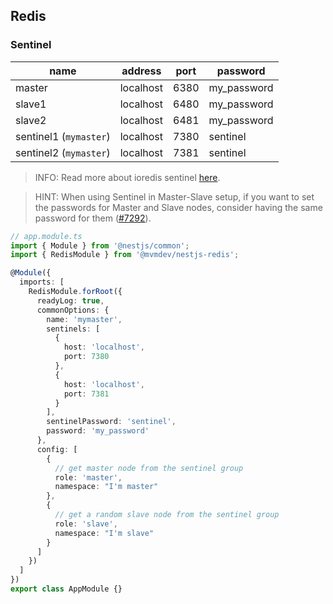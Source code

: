 ## Redis

### Sentinel

| name                   | address   | port | password    |
| ---------------------- | --------- | ---- | ----------- |
| master                 | localhost | 6380 | my_password |
| slave1                 | localhost | 6480 | my_password |
| slave2                 | localhost | 6481 | my_password |
| sentinel1 (`mymaster`) | localhost | 7380 | sentinel    |
| sentinel2 (`mymaster`) | localhost | 7381 | sentinel    |

> INFO: Read more about ioredis sentinel [here](https://github.com/luin/ioredis#sentinel).

> HINT: When using Sentinel in Master-Slave setup, if you want to set the passwords for Master and Slave nodes, consider having the same password for them ([#7292](https://github.com/redis/redis/issues/7292)).

```ts
// app.module.ts
import { Module } from '@nestjs/common';
import { RedisModule } from '@mvmdev/nestjs-redis';

@Module({
  imports: [
    RedisModule.forRoot({
      readyLog: true,
      commonOptions: {
        name: 'mymaster',
        sentinels: [
          {
            host: 'localhost',
            port: 7380
          },
          {
            host: 'localhost',
            port: 7381
          }
        ],
        sentinelPassword: 'sentinel',
        password: 'my_password'
      },
      config: [
        {
          // get master node from the sentinel group
          role: 'master',
          namespace: "I'm master"
        },
        {
          // get a random slave node from the sentinel group
          role: 'slave',
          namespace: "I'm slave"
        }
      ]
    })
  ]
})
export class AppModule {}
```
